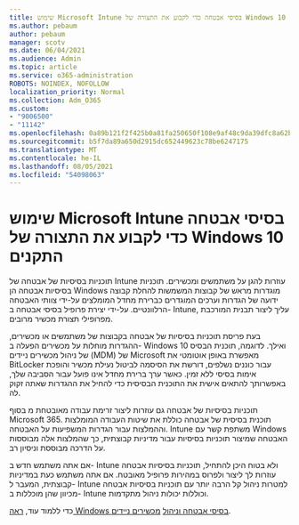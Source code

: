 ```yaml
---
title: שימוש Microsoft Intune בסיסי אבטחה כדי לקבוע את התצורה של Windows 10 התקנים
ms.author: pebaum
author: pebaum
manager: scotv
ms.date: 06/04/2021
ms.audience: Admin
ms.topic: article
ms.service: o365-administration
ROBOTS: NOINDEX, NOFOLLOW
localization_priority: Normal
ms.collection: Adm_O365
ms.custom:
- "9006500"
- "11142"
ms.openlocfilehash: 0a89b121f2f425b0a81fa250650f108e9af48c9da39dfc8a62b07541d3a6c3dd
ms.sourcegitcommit: b5f7da89a650d2915dc652449623c78be6247175
ms.translationtype: MT
ms.contentlocale: he-IL
ms.lasthandoff: 08/05/2021
ms.locfileid: "54098063"
---
```

# <a name="use-microsoft-intune-security-baselines-to-configure-windows-10-devices"></a>שימוש Microsoft Intune בסיסי אבטחה כדי לקבוע את התצורה של Windows 10 התקנים

תוכניות בסיסיות של אבטחה של Intune עוזרות להגן על משתמשים ומכשירים. תוכניות בסיסיות אבטחה הן Windows מוגדרות מראש של קבוצות המשמשות להחלת קבוצה ידועה של הגדרות וערכים המוגדרים כברירת מחדל המומלצים על-ידי צוותי האבטחה הרלוונטיים. על-ידי יצירת פרופיל בסיסי אבטחה ב- Intune, עליך ליצור תבנית המורכבת מפרופילי תצורת מכשיר מרובים.

בעת פריסת תוכניות בסיסיות של אבטחה בקבוצות של משתמשים או מכשירים, ההגדרות מוחלות על מכשירים הפעלה ב- Windows 10 ואילך. לדוגמה, תוכנית הבסיס של ניהול מכשירים ניידים (MDM) של Microsoft מאפשרת באופן אוטומטי את BitLocker עבור כוננים נשלפים, דורשת את הסיסמה לביטול נעילת מכשיר והופכת אימות בסיסי ללא זמין. כאשר ערך ברירת מחדל אינו פועל עבור הסביבה שלך, באפשרותך להתאים אישית את התוכנית הבסיסית כדי להחיל את ההגדרות שאתה זקוק לה.

תוכניות בסיסיות של אבטחה גם עוזרות ליצור זרימת עבודה מאובטחת מ בסוף Microsoft 365. תוכנית בסיסית של אבטחה כוללת את שיטות העבודה המומלצות וההמלצות עבור הגדרות המשפיעות על האבטחה. Intune משתפת קשר עם Windows האבטחה שמיצור תוכניות בסיסיות עבור מדיניות קבוצתית, כך שהמלצות אלה מבוססות על הדרכה מבוססת וניסיון רב.

אם אתה משתמש חדש ב- Intune ולא בטוח היכן להתחיל, תוכניות בסיסיות אבטחה עוזרות לך ליצור ולפרוס במהירות פרופיל מאובטח. אם אתה משתמש כעת במדיניות קבוצתית, המעבר ל- Intune למטרות ניהול קל הרבה יותר עם תוכניות בסיסיות אבטחה מכיוון שהן מוכללות ב- Intune וכוללות יכולות ניהול מתקדמות.

כדי ללמוד עוד, [ראה Windows בסיסי אבטחה וניהול](/windows/security/threat-protection/windows-security-baselines) [מכשירים ניידים](/windows/client-management/mdm/).

